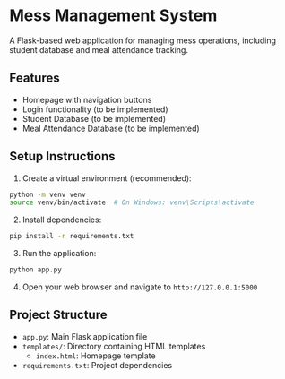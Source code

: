 # Mess Management System

A Flask-based web application for managing mess operations, including student database and meal attendance tracking.

## Features

- Homepage with navigation buttons
- Login functionality (to be implemented)
- Student Database (to be implemented)
- Meal Attendance Database (to be implemented)

## Setup Instructions

1. Create a virtual environment (recommended):
```bash
python -m venv venv
source venv/bin/activate  # On Windows: venv\Scripts\activate
```

2. Install dependencies:
```bash
pip install -r requirements.txt
```

3. Run the application:
```bash
python app.py
```

4. Open your web browser and navigate to `http://127.0.0.1:5000`

## Project Structure

- `app.py`: Main Flask application file
- `templates/`: Directory containing HTML templates
  - `index.html`: Homepage template
- `requirements.txt`: Project dependencies 